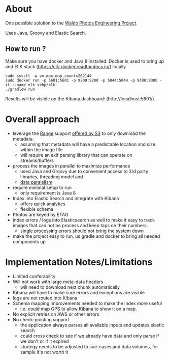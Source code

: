 About
=====

One possible solution to the 
[Waldo Photos Engineering Project](https://gist.github.com/alwaysunday/db0b32f5ce0538afbb75ccf143adf116).

Uses Java, Groovy and Elastic Search.

How to run ?
------------

Make sure you have docker and Java 8 installed.
Docker is used to bring up and ELK stack (https://elk-docker.readthedocs.io/) locally.
    
    sudo sysctl -w vm.max_map_count=262144
    sudo docker run -p 5601:5601 -p 9200:9200 -p 5044:5044 -p 9300:9300 -it --name elk sebp/elk
    ./gradlew run 

Results will be visible on the Kibana dashboard: (http://localhost:5601/).

Overall approach
================

- leverage the [Range](http://www.w3.org/Protocols/rfc2616/rfc2616-sec14.html#sec14.35) support 
  [offered by S3](https://docs.aws.amazon.com/AmazonS3/latest/API/RESTObjectGET.html) to only download the
  metadata.
    - assuming that metadata will have a predictable location and size within the image file
    - will require an exif parsing library that can operate on streams/buffers 
- process the images in parallel to maximize performance 
    - used Java and Groovy due to convenient access to 3rd party libraries, threading model and 
    - [data paralelism](http://www.gpars.org/guide/guide/dataParallelism.html)
- require minimal setup to run
    - only requirement is Java 8 
- Index into Elastic Search and integrate with Kibana
    - offers quick analytics 
    - flexible schema
- Photos are keyed by ETAG
- index errors / logs into Elasticsearch as well to make it easy to track images that can not be process 
  and keep taps on their numbers. 
    - single processing errors should not bring the system down 
- make the project easy to run, us gradle and docker to bring all needed components up


Implementation Notes/Limitations
================================

- Limited conferability 
- Will not work with large meta-data headers
    - will need to download next chunk automatically 
- Kibana will have to make sure errors and exceptions are visible 
- logs are not routed into Kibana
- Schema mapping improvements needed to make the index more useful
    - i.e. could map GPS to allow Kibana to show it on a map.
- No explicit retries on AWS or other errors
- No check-pointing support 
    - the application always parses all available inputs and updates elastic search
    - could cross check to see if we already have data and only parse if we don't or if it expired 
    - strategy needs to be adjusted to sue-cases and data volumes, for sample it's not worth it
